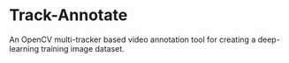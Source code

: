 # Track-Annotate
An OpenCV multi-tracker based video annotation tool for creating a deep-learning training image dataset.
